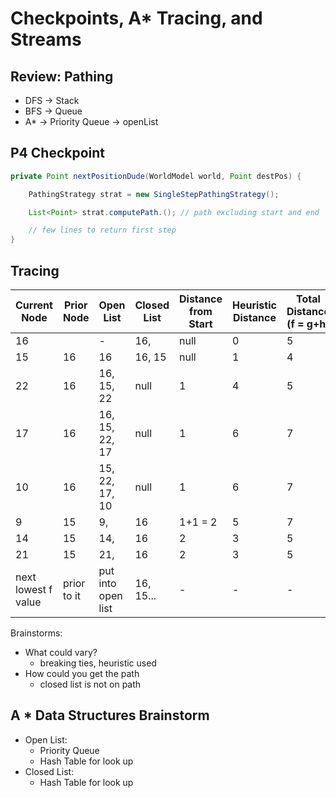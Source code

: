 # Checkpoints, A* Tracing, and Streams

## Review: Pathing
- DFS -> Stack
- BFS -> Queue
- A* -> Priority Queue -> openList

## P4 Checkpoint
```java
private Point nextPositionDude(WorldModel world, Point destPos) {

    PathingStrategy strat = new SingleStepPathingStrategy();

    List<Point> strat.computePath.(); // path excluding start and end

    // few lines to return first step
}
```

## Tracing
| Current Node | Prior Node | Open List | Closed List | Distance from Start | Heuristic Distance | Total Distance (f = g+h)
| --- | --- | --- | --- | --- | --- | --- 
| 16 | | - | 16, | null | 0 | 5 | 5 |
| 15 | 16 | 16 | 16, 15 | null | 1 | 4 | 5 |
| 22 | 16 | 16, 15, 22 | null | 1 | 4 | 5 |
| 17 | 16 | 16, 15, 22, 17 | null | 1 | 6 | 7 |
| 10 | 16 | 15, 22, 17, 10 | null | 1 | 6 | 7 |
| 9 | 15 | 9, | 16 | 1+1 = 2 | 5 | 7 |
| 14 | 15 | 14, | 16 | 2 | 3 | 5 |
| 21 | 15 | 21, | 16 | 2 | 3 | 5 |
| next lowest f value | prior to it | put into open list | 16, 15... | - | - | - |

Brainstorms:
- What could vary?
    - breaking ties, heuristic used
- How could you get the path
    - closed list is not on path

## A * Data Structures Brainstorm
- Open List:
    - Priority Queue
    - Hash Table for look up
- Closed List:
    - Hash Table for look up